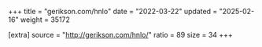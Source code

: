 +++
title = "gerikson.com/hnlo"
date = "2022-03-22"
updated = "2025-02-16"
weight = 35172

[extra]
source = "http://gerikson.com/hnlo/"
ratio = 89
size = 34
+++
